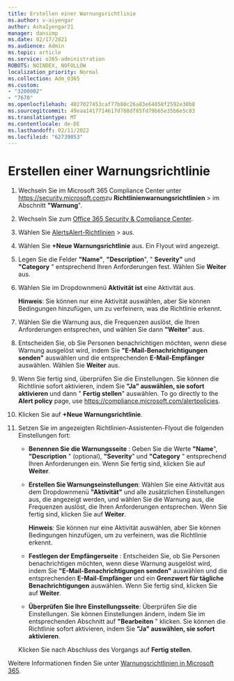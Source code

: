 ```yaml
---
title: Erstellen einer Warnungsrichtlinie
ms.author: v-aiyengar
author: AshaIyengar21
manager: dansimp
ms.date: 02/17/2021
ms.audience: Admin
ms.topic: article
ms.service: o365-administration
ROBOTS: NOINDEX, NOFOLLOW
localization_priority: Normal
ms.collection: Adm_O365
ms.custom:
- "3200002"
- "7670"
ms.openlocfilehash: 4027027453caf77b80c26a83e64858f2592e30b8
ms.sourcegitcommit: 49eaa1417714617d768df85fd79b65e35b6e5c83
ms.translationtype: MT
ms.contentlocale: de-DE
ms.lasthandoff: 02/11/2022
ms.locfileid: "62739053"
---
```

# <a name="create-an-alert-policy"></a>Erstellen einer Warnungsrichtlinie

1. Wechseln Sie im Microsoft 365 Compliance Center unter <https://security.microsoft.com>zu **Richtlinienwarnungsrichtlinien**  \> im Abschnitt **"Warnung**".

1. Wechseln Sie zum [Office 365 Security & Compliance Center](https://go.microsoft.com/fwlink/p/?linkid=2077143).
1. Wählen Sie [AlertsAlert-Richtlinien](https://go.microsoft.com/fwlink/?linkid=2103208) >  aus.
1. Wählen Sie **+Neue Warnungsrichtlinie** aus. Ein Flyout wird angezeigt.
1. Legen Sie die Felder **"Name"**, **"Description**", " **Severity"** und **"Category** " entsprechend Ihren Anforderungen fest. Wählen Sie **Weiter** aus.
1. Wählen Sie im Dropdownmenü **Aktivität ist** eine Aktivität aus.

    **Hinweis**: Sie können nur eine Aktivität auswählen, aber Sie können Bedingungen hinzufügen, um zu verfeinern, was die Richtlinie erkennt.
1. Wählen Sie die Warnung aus, die Frequenzen auslöst, die Ihren Anforderungen entsprechen, und wählen Sie dann **"Weiter**" aus.
1. Entscheiden Sie, ob Sie Personen benachrichtigen möchten, wenn diese Warnung ausgelöst wird, indem Sie **"E-Mail-Benachrichtigungen senden"** auswählen und die entsprechenden **E-Mail-Empfänger** auswählen. Wählen Sie **Weiter** aus.
1. Wenn Sie fertig sind, überprüfen Sie die Einstellungen. Sie können die Richtlinie sofort aktivieren, indem Sie **"Ja" auswählen, sie sofort aktivieren** und dann " **Fertig stellen**" auswählen.
   To go directly to the **Alert policy** page, use <https://compliance.microsoft.com/alertpolicies>.

2. Klicken Sie auf **+Neue Warnungsrichtlinie**.
3. Setzen Sie im angezeigten Richtlinien-Assistenten-Flyout die folgenden Einstellungen fort:
   - **Benennen Sie die Warnungsseite** : Geben Sie die Werte **"Name**", **"Description** " (optional), **"Severity**" und **"Category** " entsprechend Ihren Anforderungen ein. Wenn Sie fertig sind, klicken Sie auf **Weiter**.
   - **Erstellen Sie Warnungseinstellungen**: Wählen Sie eine Aktivität aus dem Dropdownmenü **"Aktivität"** und alle zusätzlichen Einstellungen aus, die angezeigt werden, und wählen Sie die Warnung aus, die Frequenzen auslöst, die Ihren Anforderungen entsprechen. Wenn Sie fertig sind, klicken Sie auf **Weiter**.

     **Hinweis**: Sie können nur eine Aktivität auswählen, aber Sie können Bedingungen hinzufügen, um zu verfeinern, was die Richtlinie erkennt.

   - **Festlegen der Empfängerseite** : Entscheiden Sie, ob Sie Personen benachrichtigen möchten, wenn diese Warnung ausgelöst wird, indem Sie **"E-Mail-Benachrichtigungen senden"** auswählen und die entsprechenden **E-Mail-Empfänger** und ein **Grenzwert für tägliche Benachrichtigungen** auswählen. Wenn Sie fertig sind, klicken Sie auf **Weiter**.
   - **Überprüfen Sie Ihre Einstellungsseite**: Überprüfen Sie die Einstellungen. Sie können Einstellungen ändern, indem Sie im entsprechenden Abschnitt auf **"Bearbeiten** " klicken. Sie können die Richtlinie sofort aktivieren, indem Sie **"Ja" auswählen, sie sofort aktivieren**.

   Klicken Sie nach Abschluss des Vorgangs auf **Fertig stellen**.

Weitere Informationen finden Sie unter [Warnungsrichtlinien in Microsoft 365](https://docs.microsoft.com/microsoft-365/compliance/alert-policies).
